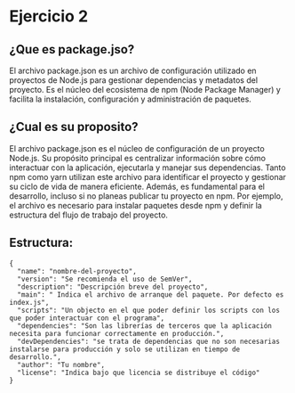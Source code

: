 # Ejercicio 2

## ¿Que es package.jso?
  
El archivo package.json es un archivo de configuración utilizado en proyectos de Node.js para gestionar dependencias y metadatos del proyecto. Es el núcleo del ecosistema de npm (Node Package Manager) y facilita la instalación, configuración y administración de paquetes.
  

## ¿Cual es su proposito?
El archivo package.json es el núcleo de configuración de un proyecto Node.js. Su propósito principal es centralizar información sobre cómo interactuar con la aplicación, ejecutarla y manejar sus dependencias. Tanto npm como yarn utilizan este archivo para identificar el proyecto y gestionar su ciclo de vida de manera eficiente.
Además, es fundamental para el desarrollo, incluso si no planeas publicar tu proyecto en npm. Por ejemplo, el archivo es necesario para instalar paquetes desde npm y definir la estructura del flujo de trabajo del proyecto.

## Estructura:
```
{
  "name": "nombre-del-proyecto",
  "version": "Se recomienda el uso de SemVer",
  "description": "Descripción breve del proyecto",
  "main": " Indica el archivo de arranque del paquete. Por defecto es index.js",
  "scripts": "Un objecto en el que poder definir los scripts con los que poder interactuar con el programa",
  "dependencies": "Son las librerías de terceros que la aplicación necesita para funcionar correctamente en producción.",
  "devDependencies": "se trata de dependencias que no son necesarias instalarse para producción y solo se utilizan en tiempo de desarrollo.",
  "author": "Tu nombre",
  "license": "Indica bajo que licencia se distribuye el código"
}
``` 
